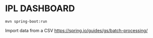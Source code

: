 # IPL DASHBOARD

`mvn spring-boot:run`

Import data from a CSV
<https://spring.io/guides/gs/batch-processing/>